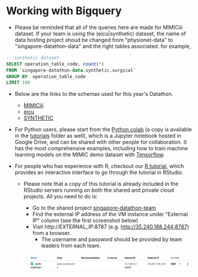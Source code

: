 # Working with Bigquery

*   Please be reminded that all of the queries here are made for MIMICiii dataset. If your team is using the (eicu|synthetic) dataset, the name of data hosting project shoud be changed from "physionet-data" to "singapore-datathon-data" and the right tables associated. for example,

```SQL
-- synthetic dataset
SELECT operation_table_code, count(*)
FROM `singapore-datathon-data.synthetic.surgical` 
GROUP BY  operation_table_code
LIMIT 100
```

* Below are the links to the schemas used for this year's Datathon.
	* [MIMICiii](https://mit-lcp.github.io/mimic-schema-spy)
	* [eicu](https://mit-lcp.github.io/eicu-schema-spy)
	* [SYNTHETIC](http://htmlpreview.github.io/?https://github.com/nus-mornin-lab/datathon-gcp-2019/blob/master/bigquery_tutorial/schemas/datadict.html)

*   For Python users, please start from the [Python colab](http://colab.research.google.com/github/GoogleCloudPlatform/healthcare/blob/master/datathon/nusdatathon18/tutorials/bigquery_tutorial.ipynb) (a copy is available in the [tutorials](bigquery_tutorial.ipynb) folder as well), which is a Jupyter notebook hosted in Google Drive, and can be shared with other people for collaboration. It has the most comprehensive examples, including how to train machine learning models on the MIMIC demo dataset with [Tensorflow](https://www.tensorflow.org/).

*   For people who has experience with R, checkout our [R tutorial](bigquery_tutorial.Rmd), which provides an interactive interface to go through the tutorial in RStudio.
    *   Please note that a copy of this tutorial is already included in the RStudio servers running on both the shared and private cloud projects. All you need to do is:
        *   Go to the shared project [singapore-datathon-team](https://console.cloud.google.com/compute/instances?project=singapore-datathon-team)
        *   Find the external IP address of the VM instance under "External IP" column (see the first screenshot below)       
        *   Visit http://EXTERNAL_IP:8787 (e.g. http://35.240.188.244:8787) from a browser.
            *   The username and password should be provided by team leaders from each team.
            
        ![Lookup external IP](../images/r-server-ip.png)
        
        

